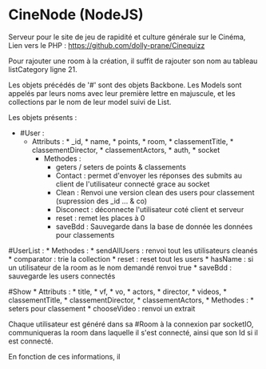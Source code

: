 CineNode (NodeJS)
=========
Serveur pour le site de jeu de rapidité et culture générale sur le Cinéma,
Lien vers le PHP :
https://github.com/dolly-prane/Cinequizz

Pour rajouter une room à la création, il suffit de rajouter son nom au tableau listCategory ligne 21.

Les objets précédés de '#' sont des objets Backbone. Les Models sont appelés par leurs noms avec leur première lettre en majuscule, et les collections par le nom de leur model suivi de List.

Les objets présents :
 * #User :
   * Attributs :
		 * _id,
		 * name,
		 * points,
		 * room,
         * classementTitle,
         * classementDirector,
         * classementActors,
         * auth,
         * socket
     * Methodes :
    	 * geters / seters de points & classements
    	 * Contact : permet d'envoyer les réponses des submits au client de l'utilisateur connecté grace au socket
    	 * Clean : Renvoi une version clean des users pour classement (supression des _id ... & co)
    	 * Disconect : déconnecte l'utilisateur coté client et serveur
    	 * reset : remet les places à 0
    	 * saveBdd : Sauvegarde dans la base de donnée les données pour classements

#UserList :
	 * Methodes :
		* sendAllUsers : renvoi tout les utilisateurs cleanés
		* comparator : trie la collection
		* reset : reset tout les users
		* hasName : si un utilisateur de la room as le nom demandé renvoi true 
		* saveBdd : sauvegarde les users connectés

#Show
	 * Attributs :
	     * title,
	         * vf,
	         * vo,
	     * actors,
	     * director,
	     * videos,
	     * classementTitle,
	     * classementDirector,
	     * classementActors,
	 * Methodes :
		 * seters pour classement
		 * chooseVideo : renvoi un extrait 



Chaque utilisateur est généré dans sa #Room à la connexion par socketIO, communiqueras la room dans laquelle il s'est connecté, ainsi que son Id si il est connecté.

En fonction de ces informations, il  
